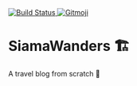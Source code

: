 <a href="https://travis-ci.com/180312/siamawanders">
	<img src="https://travis-ci.com/180312/siamawanders.svg?branch=master" alt="Build Status">
</a>
<a href="https://gitmoji.carloscuesta.me">
	<img src="https://img.shields.io/badge/gitmoji-%20😜%20😍-FFDD67.svg" alt="Gitmoji">
</a>

# SiamaWanders :building_construction:

A travel blog from scratch :rocket:
